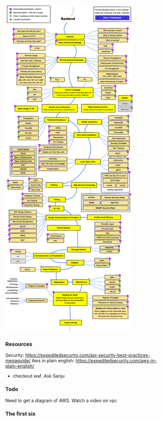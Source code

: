 ![roadmap](backend.png)

### Resources
Security: https://expeditedsecurity.com/api-security-best-practices-megaguide/
Aws in plain english: https://expeditedsecurity.com/aws-in-plain-english/
- checkout waf. Ask Sanju

### Todo
Need to get a diagram of AWS.
Watch a video on vpc

### The first six

